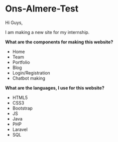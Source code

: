 # Ons-Almere-Test

 Hi Guys,<br>

 I am making a new site for my internship.<br>

 <strong>What are the components for making this website?</strong><br>
 <ul>
  <li>Home</li>
  <li>Team</li>
  <li>Portfolio </li>
  <li>Blog</li>
  <li>Login/Registration</li>
  <li>Chatbot making</li>
</ul>

 <strong>What are the languages, I use for this website?</strong><br>
  <ul>
  <li>HTML5</li>
  <li>CSS3</li>
  <li>Bootstrap</li>
  <li>JS</li>
  <li>Java</li>
  <li>PHP</li>
  <li>Laravel</li>
  <li>SQL</li>
</ul>

